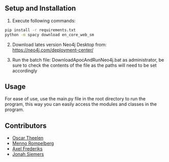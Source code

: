 ## Setup and Installation

1. Execute following commands:

```bash
pip install -r requirements.txt
python -m spacy download en_core_web_sm
```

2. Download lates version Neo4j Desktop from: https://neo4j.com/deployment-center/

3. Run the batch file: DownloadApocAndRunNeo4j.bat as administrator, be sure to check the contents of the file as the paths will need to be set accordingly

## Usage

For ease of use, use the main.py file in the root directory to run the program, this way you can easily access the modules and classes in the program.

## Contributors

- [Oscar Theelen](https://github.com/Ozziehman)
- [Menno Rompelberg](https://github.com/MasterDisaster7)
- [Axel Frederiks](https://github.com/ProgrammerGhostPrK)
- [Jonah Siemers](https://github.com/Doomayy)
